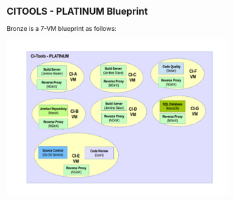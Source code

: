 ## CITOOLS - PLATINUM Blueprint

Bronze is a 7-VM blueprint as follows:

![CITOOLS Platimum Blueprint](../../docs/platinum.png)